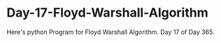 # Day-17-Floyd-Warshall-Algorithm
Here's python Program for Floyd Warshall Algorithm. Day 17 of Day 365.
